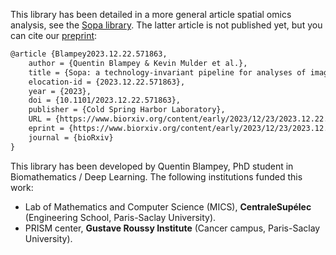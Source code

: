 This library has been detailed in a more general article spatial omics analysis, see the [Sopa library](https://github.com/gustaveroussy/sopa).
The latter article is not published yet, but you can cite our [preprint](https://www.biorxiv.org/content/10.1101/2023.12.22.571863v1):

```txt
@article {Blampey2023.12.22.571863,
	author = {Quentin Blampey & Kevin Mulder et al.},
	title = {Sopa: a technology-invariant pipeline for analyses of image-based spatial-omics},
	elocation-id = {2023.12.22.571863},
	year = {2023},
	doi = {10.1101/2023.12.22.571863},
	publisher = {Cold Spring Harbor Laboratory},
	URL = {https://www.biorxiv.org/content/early/2023/12/23/2023.12.22.571863},
	eprint = {https://www.biorxiv.org/content/early/2023/12/23/2023.12.22.571863.full.pdf},
	journal = {bioRxiv}
}
```

This library has been developed by Quentin Blampey, PhD student in Biomathematics / Deep Learning. The following institutions funded this work:

- Lab of Mathematics and Computer Science (MICS), **CentraleSupélec** (Engineering School, Paris-Saclay University).
- PRISM center, **Gustave Roussy Institute** (Cancer campus, Paris-Saclay University).